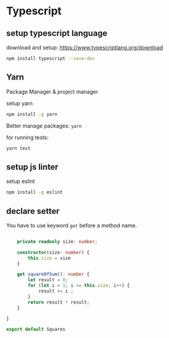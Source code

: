 # Typescript 

## setup typescript language

download and setup:
https://www.typescriptlang.org/download


```bash
npm install typescript --save-dev
```

## Yarn

Package Manager & project manager

setup yarn 

```bash
npm install -g yarn
```

Better manage packages: `yarn`

for running tests:

```bash
yarn test
```

## setup js linter 

setup eslint 

```bash 
npm install -g eslint
```

## declare setter 

You have to use keyword `get` before a method name.


```typescript

    private readonly size: number;

    constructor(size: number) {
        this.size = size
    }

    get squareOfSum(): number {
        let result = 0;
        for (let i = 1; i <= this.size; i++) {
            result += i ;
        }
        return result * result;
    }

}

export default Squares
```